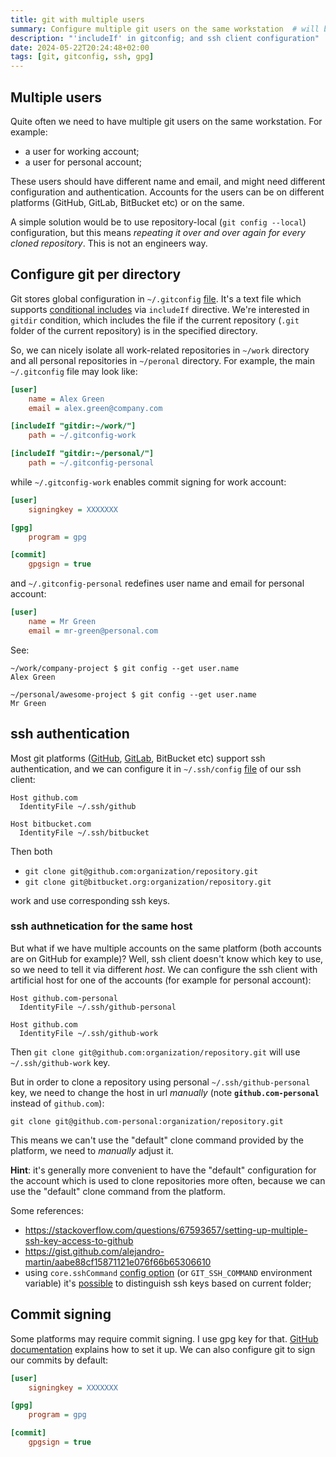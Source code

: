 ```yaml
---
title: git with multiple users
summary: Configure multiple git users on the same workstation  # will be shown on a post card on the main page
description: "'includeIf' in gitconfig; and ssh client configuration"
date: 2024-05-22T20:24:48+02:00
tags: [git, gitconfig, ssh, gpg]
---
```


## Multiple users

Quite often we need to have multiple git users on the same workstation. For example:

- a user for working account;
- a user for personal account;

These users should have different name and email, and might need different configuration and authentication.
Accounts for the users can be on different platforms (GitHub, GitLab, BitBucket etc) or on the same.

A simple solution would be to use repository-local (`git config --local`) configuration,
but this means _repeating it over and over again for every cloned repository_.
This is not an engineers way.

## Configure git per directory

Git stores global configuration in `~/.gitconfig` [file](https://git-scm.com/docs/git-config#_configuration_file).
It's a text file which supports [conditional includes](https://git-scm.com/docs/git-config#_conditional_includes) via `includeIf` directive.
We're interested in `gitdir` condition, which includes the file if the current repository
(`.git` folder of the current repository) is in the specified directory.

So, we can nicely isolate all work-related repositories in `~/work` directory and all personal repositories in `~/peronal` directory.
For example, the main `~/.gitconfig` file may look like:

```ini
[user]
    name = Alex Green
    email = alex.green@company.com

[includeIf "gitdir:~/work/"]
    path = ~/.gitconfig-work

[includeIf "gitdir:~/personal/"]
    path = ~/.gitconfig-personal
```

while `~/.gitconfig-work` enables commit signing for work account:

```ini
[user]
    signingkey = XXXXXXX

[gpg]
    program = gpg

[commit]
    gpgsign = true
```

and `~/.gitconfig-personal` redefines user name and email for personal account:

```ini
[user]
    name = Mr Green
    email = mr-green@personal.com
```

See:

```console
~/work/company-project $ git config --get user.name
Alex Green

~/personal/awesome-project $ git config --get user.name
Mr Green
```

## ssh authentication

Most git platforms ([GitHub](https://docs.github.com/en/authentication/connecting-to-github-with-ssh),
[GitLab](https://docs.gitlab.com/ee/user/ssh.html), BitBucket etc) support ssh authentication, and we can configure it
in `~/.ssh/config` [file](https://www.ssh.com/academy/ssh/config) of our ssh client:

```
Host github.com
  IdentityFile ~/.ssh/github

Host bitbucket.com
  IdentityFile ~/.ssh/bitbucket
```

Then both

- `git clone git@github.com:organization/repository.git`
- `git clone git@bitbucket.org:organization/repository.git`

work and use corresponding ssh keys.

### ssh authnetication for the same host

But what if we have multiple accounts on the same platform (both accounts are on GitHub for example)?
Well, ssh client doesn't know which key to use, so we need to tell it via different _host_.
We can configure the ssh client with artificial host for one of the accounts (for example for personal account):

```
Host github.com-personal
  IdentityFile ~/.ssh/github-personal

Host github.com
  IdentityFile ~/.ssh/github-work
```

Then `git clone git@github.com:organization/repository.git` will use `~/.ssh/github-work` key.

But in order to clone a repository using personal `~/.ssh/github-personal` key, we need to change the host in url _manually_
(note **`github.com-personal`** instead of `github.com`):

```
git clone git@github.com-personal:organization/repository.git
```

This means we can't use the "default" clone command
provided by the platform, we need to _manually_ adjust it.

**Hint**: it's generally more convenient to have the "default" configuration for the account
which is used to clone repositories more often, because we can use the "default" clone command from the platform.

Some references:

- https://stackoverflow.com/questions/67593657/setting-up-multiple-ssh-key-access-to-github
- https://gist.github.com/alejandro-martin/aabe88cf15871121e076f66b65306610
- using `core.sshCommand` [config option](https://git-scm.com/docs/git-config#Documentation/git-config.txt-coresshCommand)
  (or `GIT_SSH_COMMAND` environment variable) it's [possible](https://stackoverflow.com/questions/78419810/using-git-ssh-command-to-switch-ssh-key-based-on-current-working-directory) to distinguish ssh keys based on current folder;

## Commit signing

Some platforms may require commit signing. I use gpg key for that.
[GitHub documentation](https://docs.github.com/en/authentication/managing-commit-signature-verification/about-commit-signature-verification)
explains how to set it up. We can also configure git to sign our commits by default:

```ini
[user]
    signingkey = XXXXXXX

[gpg]
    program = gpg

[commit]
    gpgsign = true
```
